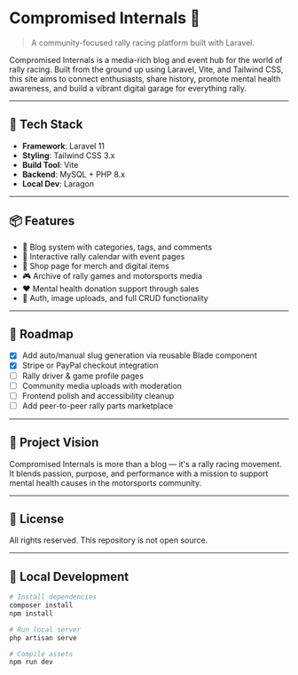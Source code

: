 # Compromised Internals 🏁

> A community-focused rally racing platform built with Laravel.

Compromised Internals is a media-rich blog and event hub for the world of rally racing. Built from the ground up using Laravel, Vite, and Tailwind CSS, this site aims to connect enthusiasts, share history, promote mental health awareness, and build a vibrant digital garage for everything rally.

---

## 🔧 Tech Stack

- **Framework**: Laravel 11
- **Styling**: Tailwind CSS 3.x
- **Build Tool**: Vite
- **Backend**: MySQL + PHP 8.x
- **Local Dev**: Laragon

---

## 📦 Features

- 📰 Blog system with categories, tags, and comments
- 📆 Interactive rally calendar with event pages
- 🛒 Shop page for merch and digital items
- 🎮 Archive of rally games and motorsports media
- ❤️ Mental health donation support through sales
- 🔐 Auth, image uploads, and full CRUD functionality

---

## 🚧 Roadmap

- [x] Add auto/manual slug generation via reusable Blade component
- [x] Stripe or PayPal checkout integration
- [ ] Rally driver & game profile pages
- [ ] Community media uploads with moderation
- [ ] Frontend polish and accessibility cleanup
- [ ] Add peer-to-peer rally parts marketplace

---

## 🧠 Project Vision

Compromised Internals is more than a blog — it's a rally racing movement.  
It blends passion, purpose, and performance with a mission to support mental health causes in the motorsports community.

---

## 📜 License

All rights reserved. This repository is not open source.

---

## 🧪 Local Development

```bash
# Install dependencies
composer install
npm install

# Run local server
php artisan serve

# Compile assets
npm run dev
